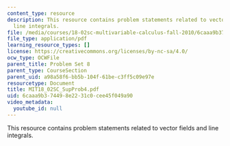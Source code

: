 ```yaml
---
content_type: resource
description: This resource contains problem statements related to vector fields and
  line integrals.
file: /media/courses/18-02sc-multivariable-calculus-fall-2010/6caaa9b374498e2231c0cee45f049a90_MIT18_02SC_SupProb4.pdf
file_type: application/pdf
learning_resource_types: []
license: https://creativecommons.org/licenses/by-nc-sa/4.0/
ocw_type: OCWFile
parent_title: Problem Set 8
parent_type: CourseSection
parent_uid: a98a58f6-bb5b-104f-61be-c3ff5c09e97e
resourcetype: Document
title: MIT18_02SC_SupProb4.pdf
uid: 6caaa9b3-7449-8e22-31c0-cee45f049a90
video_metadata:
  youtube_id: null
---
```

This resource contains problem statements related to vector fields and line integrals.